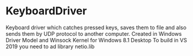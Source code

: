 # KeyboardDriver
Keyboard driver which catches pressed keys, saves them to file and also sends them by UDP protocol to another computer. Created in Windows Driver Model and Winsock Kernel for Windows 8.1 Desktop To build in VS 2019 you need to ad library netio.lib
